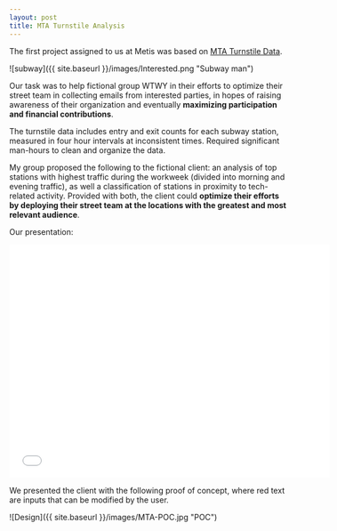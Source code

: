 ```yaml
---
layout: post
title: MTA Turnstile Analysis
---
```


The first project assigned to us at Metis was based on <a href="http://web.mta.info/developers/turnstile.html" target="_blank">MTA Turnstile Data</a>.

![subway]({{ site.baseurl }}/images/Interested.png "Subway man")

Our task was to help fictional group WTWY in their efforts to optimize their street team in collecting emails from interested parties, in hopes of raising awareness of their organization and eventually <b>maximizing participation and financial contributions</b>.

The turnstile data includes entry and exit counts for each subway station, measured in four hour intervals at inconsistent times. Required significant man-hours to clean and organize the data. 

My group proposed the following to the fictional client: an analysis of top stations with highest traffic during the workweek (divided into morning and evening traffic), as well a classification of stations in proximity to tech-related activity. Provided with both, the client could <b>optimize their efforts by deploying their street team at the locations with the greatest and most relevant audience</b>.

Our presentation:
<iframe src="//slides.com/claireger/mta/embed" width="576" height="420" scrolling="no" frameborder="0" webkitallowfullscreen mozallowfullscreen allowfullscreen></iframe>

We presented the client with the following proof of concept, where red text are inputs that can be modified by the user.

![Design]({{ site.baseurl }}/images/MTA-POC.jpg "POC")